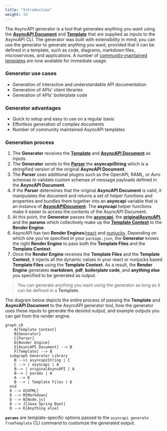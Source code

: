 ```yaml
---
title: "Introduction"
weight: 10
---
```


The AsyncAPI generator is a tool that generates anything you want using the **[AsyncAPI Document](generator/asyncapi-documents)** and **[Template](generator/template)** that are supplied as inputs to the AsyncAPI CLI. The generator was built with extensibility in mind; you can use the generator to generate anything you want, provided that it can be defined in a template, such as code, diagrams, markdown files, microservices, and applications. A number of [community-maintained templates](https://github.com/search?q=topic%3Aasyncapi+topic%3Agenerator+topic%3Atemplate) are now available for immediate usage.

### Generator use cases 
- Generation of interactive and understandable API documentation
- Generation of APIs' client libraries
- Generation of APIs' boilerplate code

### Generator advantages
- Quick to setup and easy to use on a regular basis
- Effortless generation of complex documents
- Number of community maintained AsyncAPI templates

### Generation process
1. The **Generator** receives the **[Template](generator/template)** and **[AsyncAPI Document](generator/asyncapi-document)** as inputs. 
2. The **Generator** sends to the **[Parser](generator/parser)** the **asyncapiString** which is a stringified version of the original **AsyncAPI Document**.
3. The **Parser** uses additional plugins such as the OpenAPI, RAML, or Avro schemas to validate custom schemas of message payloads defined in the **AsyncAPI Document**.
4. If the **Parser** determines that the original **AsyncAPI Document** is valid, it manipulates the document and returns a set of helper functions and properties and bundles them together into an **asyncapi** variable that is an instance of [**AsyncAPIDocument**](https://github.com/asyncapi/parser-js/blob/master/API.md#module_@asyncapi/parser+AsyncAPIDocument). The **asyncapi** helper functions make it easier to access the contents of the AsyncAPI Document.
5. At this point, the **Generator** passes the **[asyncapi](generator/asyncapi-document#method-2-asyncapi-and-template)**, the **[originalAsyncAPI](generator/asyncapi-document#method-1-originalasyncapi-and-template)**, and the **params** which collectively make up the **[Template Context](generator/asyncapi-context)** to the **Render Engine**. 
6. AsyncAPI has two **Render Engines**([react](generator/react-render-engine) and [nunjucks](generator/nunjucks-render-engine). Depending on which one you've specified in your `package.json`, the **Generator** knows the right **Render Engine** to pass both the **Template Files** and the **Template Context**.
7. Once the **Render Engine** receives the **Template Files** and the **Template Context**, it injects all the dynamic values in your react or nunjucks based **Template Files** using the **Template Context**. As a result, the **Render Engine** generates **markdown**, **pdf**, **boilerplate code**, and **anything else** you specified to be generated as output.

> You can generate anything you want using the generator as long as it can be defined in a **Template**.

The diagram below depicts the entire process of passing the **Template** and **AsyncAPI Document** to the AsyncAPI generator tool, how the generator uses these inputs to generate the desired output, and example outputs you can get from the render engine.

``` mermaid
graph LR
    A[Template Context]
    B{Generator}
    C[Parser]
    D[Render Engine]
    E[AsyncAPI Document] --> B
    F[Template] --> B
  subgraph Generator Library
    B -->| asyncapiString | C
    C --> | asyncapi | A
    B--> | originalAsyncAPI | A
    B--> | params | A
    A --> D
    B --> | Template Files | D
  end
  D --> O[HTML]
  D --> M[Markdown]
  D --> N[Node.js]
  D --> J[Java Spring Boot]
  D --> K[Anything else]
  ```
**`params`** are template-specific options passed to the `asyncapi generate fromTemplate` CLI command to customize the generated output.